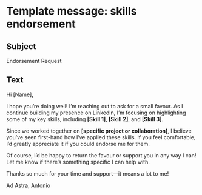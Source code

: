# Template message: skills endorsement

## Subject

Endorsement Request  

## Text

Hi [Name],  

I hope you’re doing well! I’m reaching out to ask for a small favour. As I continue building my presence on LinkedIn, I’m focusing on highlighting some of my key skills, including **[Skill 1]**, **[Skill 2]**, and **[Skill 3]**.  

Since we worked together on **[specific project or collaboration]**, I believe you’ve seen first-hand how I’ve applied these skills. If you feel comfortable, I’d greatly appreciate it if you could endorse me for them.  

Of course, I’d be happy to return the favour or support you in any way I can! Let me know if there’s something specific I can help with.  

Thanks so much for your time and support—it means a lot to me!  

Ad Astra,
Antonio
